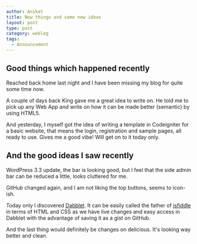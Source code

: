 ```yaml
---
author: Aniket
title: New things and some new ideas
layout: post
type: post
category: weblog
tags:
  - Announcement
---
```


## Good things which happened recently

Reached back home last night and I have been missing my blog for quite some time now.

A couple of days back King gave me a great idea to write on. He told me to pick up any Web App and write on how it can be made better (semantic) by using HTML5.

And yesterday, I myself got the idea of writing a template in Codeigniter for a basic website, that means the login, registration and sample pages, all ready to use. Gives me a good vibe! Will get on to it today only.

## And the good ideas I saw recently

WordPress 3.3 update, the bar is looking good, but I feel that the side admin bar can be reduced a little, looks cluttered for me.

GitHub changed again, and I am not liking the top buttons, seems to icon-ish.

Today only I discovered [Dabblet](http://dabblet.com). It can be easily called the father of [jsfiddle](http://jsfiddle.net) in terms of HTML and CSS as we have live changes and easy access in Dabblet with the advantage of saving it as a gist on GitHub.

And the last thing would definitely be changes on delicious. It's looking way better and clean.